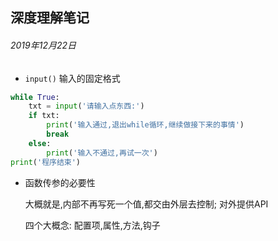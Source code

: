 ## 深度理解笔记
###### 2019年12月22日
- `input()` 输入的固定格式
```python
while True:
    txt = input('请输入点东西:')
    if txt:
        print('输入通过,退出while循环,继续做接下来的事情')
        break
    else:
        print('输入不通过,再试一次')
print('程序结束')
```
- 函数传参的必要性

    大概就是,内部不再写死一个值,都交由外层去控制; 对外提供API
    
    四个大概念: 配置项,属性,方法,钩子